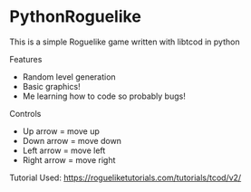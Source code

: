 # PythonRoguelike
This is a simple Roguelike game written with libtcod in python

Features
- Random level generation
- Basic graphics!
- Me learning how to code so probably bugs!

Controls
 - Up arrow = move up
 - Down arrow = move down
 - Left arrow = move left
 - Right arrow = move right

Tutorial Used:
https://rogueliketutorials.com/tutorials/tcod/v2/
